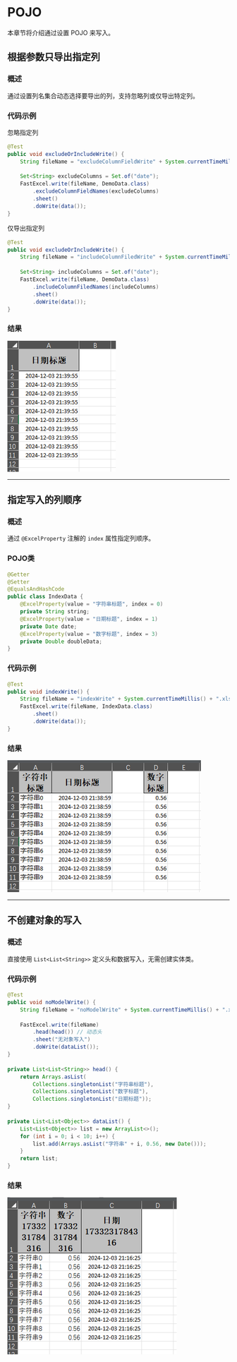 # POJO
本章节将介绍通过设置 POJO 来写入。

## 根据参数只导出指定列

### 概述
通过设置列名集合动态选择要导出的列，支持忽略列或仅导出特定列。

### 代码示例

忽略指定列

```java
@Test
public void excludeOrIncludeWrite() {
    String fileName = "excludeColumnFieldWrite" + System.currentTimeMillis() + ".xlsx";

    Set<String> excludeColumns = Set.of("date");
    FastExcel.write(fileName, DemoData.class)
        .excludeColumnFieldNames(excludeColumns)
        .sheet()
        .doWrite(data());
}
```

仅导出指定列

```java
@Test
public void excludeOrIncludeWrite() {
    String fileName = "includeColumnFiledWrite" + System.currentTimeMillis() + ".xlsx";

    Set<String> includeColumns = Set.of("date");
    FastExcel.write(fileName, DemoData.class)
        .includeColumnFiledNames(includeColumns)
        .sheet()
        .doWrite(data());
}
```

### 结果
![img](../../images/write/excludeOrIncludeWrite.png)

---

## 指定写入的列顺序

### 概述
通过 `@ExcelProperty` 注解的 `index` 属性指定列顺序。

### POJO类
```java
@Getter
@Setter
@EqualsAndHashCode
public class IndexData {
    @ExcelProperty(value = "字符串标题", index = 0)
    private String string;
    @ExcelProperty(value = "日期标题", index = 1)
    private Date date;
    @ExcelProperty(value = "数字标题", index = 3)
    private Double doubleData;
}
```

### 代码示例
```java
@Test
public void indexWrite() {
    String fileName = "indexWrite" + System.currentTimeMillis() + ".xlsx";
    FastExcel.write(fileName, IndexData.class)
        .sheet()
        .doWrite(data());
}
```

### 结果
![img](../../images/write/indexWrite.png)

---

## 不创建对象的写入

### 概述
直接使用 `List<List<String>>` 定义头和数据写入，无需创建实体类。

### 代码示例
```java
@Test
public void noModelWrite() {
    String fileName = "noModelWrite" + System.currentTimeMillis() + ".xlsx";

    FastExcel.write(fileName)
        .head(head()) // 动态头
        .sheet("无对象写入")
        .doWrite(dataList());
}

private List<List<String>> head() {
    return Arrays.asList(
        Collections.singletonList("字符串标题"),
        Collections.singletonList("数字标题"),
        Collections.singletonList("日期标题"));
}

private List<List<Object>> dataList() {
    List<List<Object>> list = new ArrayList<>();
    for (int i = 0; i < 10; i++) {
        list.add(Arrays.asList("字符串" + i, 0.56, new Date()));
    }
    return list;
}
```

### 结果
![img](../../images/write/noModelWrite.png)
